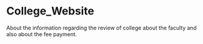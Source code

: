 # College_Website
About the information regarding the review of college about the faculty and also about the fee payment.
